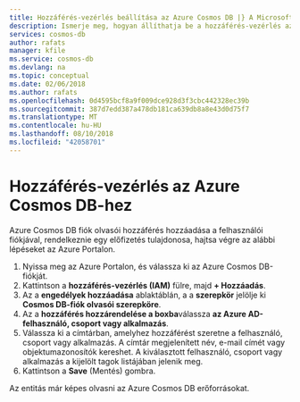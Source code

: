 ```yaml
---
title: Hozzáférés-vezérlés beállítása az Azure Cosmos DB |} A Microsoft Docs
description: Ismerje meg, hogyan állíthatja be a hozzáférés-vezérlés az Azure Cosmos DB-ben.
services: cosmos-db
author: rafats
manager: kfile
ms.service: cosmos-db
ms.devlang: na
ms.topic: conceptual
ms.date: 02/06/2018
ms.author: rafats
ms.openlocfilehash: 0d4595bcf8a9f009dce928d3f3cbc442328ec39b
ms.sourcegitcommit: 387d7edd387a478db181ca639db8a8e43d0d75f7
ms.translationtype: MT
ms.contentlocale: hu-HU
ms.lasthandoff: 08/10/2018
ms.locfileid: "42058701"
---
```

# <a name="access-control-in-azure-cosmos-db"></a>Hozzáférés-vezérlés az Azure Cosmos DB-hez

Azure Cosmos DB fiók olvasói hozzáférés hozzáadása a felhasználói fiókjával, rendelkeznie egy előfizetés tulajdonosa, hajtsa végre az alábbi lépéseket az Azure Portalon.

1. Nyissa meg az Azure Portalon, és válassza ki az Azure Cosmos DB-fiókját.
2. Kattintson a **hozzáférés-vezérlés (IAM)** fülre, majd **+ Hozzáadás**.
3. Az a **engedélyek hozzáadása** ablaktáblán, a a **szerepkör** jelölje ki **Cosmos DB-fiók olvasói szerepköre**.
4. Az a **hozzáférés hozzárendelése a boxba**válassza **az Azure AD-felhasználó, csoport vagy alkalmazás**.
5. Válassza ki a címtárban, amelyhez hozzáférést szeretne a felhasználó, csoport vagy alkalmazás.  A címtár megjelenített név, e-mail címét vagy objektumazonosítók kereshet.
    A kiválasztott felhasználó, csoport vagy alkalmazás a kijelölt tagok listájában jelenik meg.
6. Kattintson a **Save** (Mentés) gombra.

Az entitás már képes olvasni az Azure Cosmos DB erőforrásokat.
